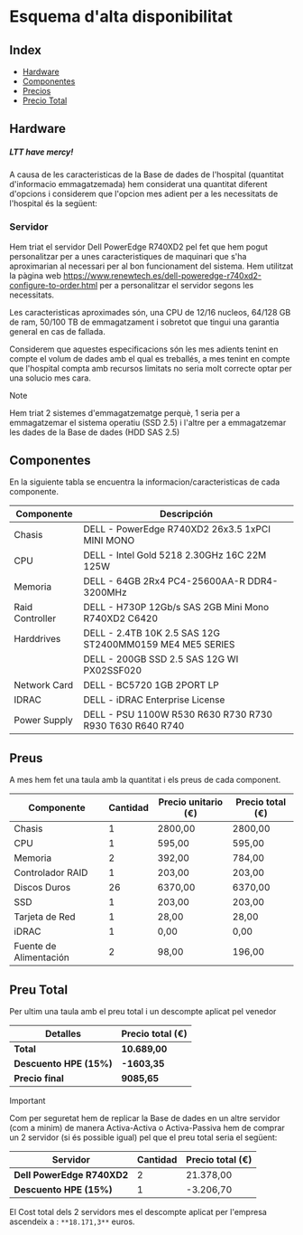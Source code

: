 # Esquema d'alta disponibilitat

## Index
-   [Hardware](#hardware)
-   [Componentes](#componentes)
-   [Precios](#preus)
-   [Precio Total](#preu-total) 

## Hardware

<h5><em>LTT have mercy!</em></h5>

A causa de les caracteristicas de la Base de dades de l'hospital (quantitat d'informacio emmagatzemada) hem considerat una quantitat diferent d'opcions i considerem que l'opcion mes adient per a les necessitats de l'hospital és la següent:

### Servidor

Hem triat el servidor Dell PowerEdge R740XD2 pel fet que hem pogut personalitzar per a unes caracteristiques de maquinari que s'ha aproximarian al necessari per al bon funcionament del sistema. Hem utilitzat la pàgina web https://www.renewtech.es/dell-poweredge-r740xd2-configure-to-order.html per a personalitzar el servidor segons les necessitats.

Les caracteristicas aproximades són, una CPU de 12/16 nucleos, 64/128 GB de ram, 50/100 TB de emmagatzament i sobretot que tingui una garantia general en cas de fallada.

Considerem que aquestes especificacions són les mes adients tenint en compte el volum de dades amb el qual es treballés, a mes tenint en compte que l'hospital compta amb recursos limitats no seria molt correcte optar per una solucio mes cara.

> [!NOTE]  
> Hem triat 2 sistemes d'emmagatzematge perquè, 1 seria per a emmagatzemar el sistema operatiu (SSD 2.5)
> i l'altre per a emmagatzemar les dades de la Base de dades (HDD SAS 2.5)
## Componentes
En la siguiente tabla se encuentra la informacion/caracteristicas de cada componente.

| Componente      | Descripción                                                                         |
|-----------------|-------------------------------------------------------------------------------------|
| Chasis          | DELL - PowerEdge R740XD2 26x3.5 1xPCI MINI MONO                                    |
| CPU             | DELL - Intel Gold 5218 2.30GHz 16C 22M 125W                                         |
| Memoria         | DELL - 64GB 2Rx4 PC4-25600AA-R DDR4-3200MHz                        |
| Raid Controller | DELL - H730P 12Gb/s SAS 2GB Mini Mono R740XD2 C6420                                 |
| Harddrives      | DELL - 2.4TB 10K 2.5 SAS 12G ST2400MM0159 ME4 ME5 SERIES         |
|                 | DELL - 200GB SSD 2.5 SAS 12G WI PX02SSF020                                           |
| Network Card    | DELL - BC5720 1GB 2PORT LP                                                          |
| IDRAC           | DELL - iDRAC Enterprise License                                                     |
| Power Supply    | DELL - PSU 1100W R530 R630 R730 R730 R930 T630 R640 R740              |

## Preus

A mes hem fet una taula amb la quantitat i els preus de cada component.

| Componente        | Cantidad | Precio unitario (€) | Precio total (€) |
|-------------------|----------|---------------------|------------------|
| Chasis            | 1        | 2800,00             | 2800,00          |
| CPU               | 1        | 595,00              | 595,00           |
| Memoria           | 2        | 392,00              | 784,00           |
| Controlador RAID  | 1        | 203,00              | 203,00           |
| Discos Duros      | 26       | 6370,00             | 6370,00          |
| SSD               | 1        | 203,00              | 203,00           |
| Tarjeta de Red    | 1        | 28,00               | 28,00            |
| iDRAC             | 1        | 0,00                | 0,00             |
| Fuente de Alimentación | 2   | 98,00               | 196,00           |

## Preu Total

Per ultim una taula amb el preu total i un descompte aplicat pel venedor

| Detalles          |   Precio total (€) |
|-------------------|--------------------|
| **Total**         |  **10.689,00**    |
| **Descuento HPE (15%)**|  **-1603,35**     |
| **Precio final**  |  **9085,65**      |

> [!IMPORTANT]  
> Com per seguretat hem de replicar la Base de dades en un altre servidor (com a minim)
> de manera Activa-Activa o Activa-Passiva hem de comprar un 2 servidor (si és possible igual)
> pel que el preu total seria el següent:

| Servidor                   | Cantidad | Precio total (€) |
|----------------------------|----------|------------------|
| **Dell PowerEdge R740XD2**| 2        | 21.378,00        |
| **Descuento HPE (15%)**   | 1         | -3.206,70        |

El Cost total dels 2 servidors mes el descompte aplicat per l'empresa ascendeix a : ``` **18.171,3** ``` euros.
